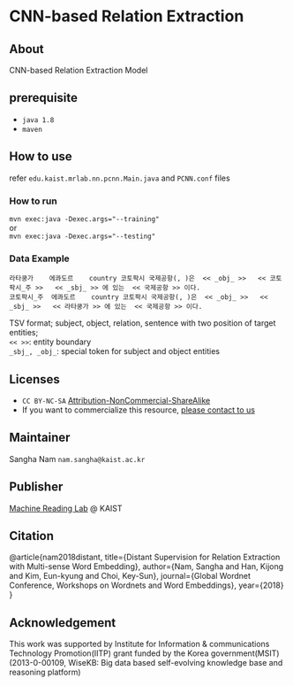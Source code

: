 # CNN-based Relation Extraction

## About

CNN-based Relation Extraction Model

## prerequisite
* `java 1.8`
* `maven`
<!-- * Korean word embedding file [download here](https://drive.google.com/file/d/1UwCp0xwfgl9185B_iJ2ZY3W7vSEsqLu0/view?usp=sharing) -->

## How to use
refer `edu.kaist.mrlab.nn.pcnn.Main.java` and `PCNN.conf` files

### How to run
`mvn exec:java -Dexec.args="--training"`
<br>or<br>
`mvn exec:java -Dexec.args="--testing"`

### Data Example
``` 
라타쿵가	에콰도르	country	코토팍시 국제공항(, )은  << _obj_ >>   << 코토팍시_주 >>   << _sbj_ >> 에 있는  << 국제공항 >> 이다.
코토팍시_주	에콰도르	country	코토팍시 국제공항(, )은  << _obj_ >>   << _sbj_ >>   << 라타쿵가 >> 에 있는  << 국제공항 >> 이다. 
```
TSV format; subject, object, relation, sentence with two position of target entities;
<br>
``<< >>``: entity boundary
<br>
``_sbj_, _obj_``: special token for subject and object entities

## Licenses
* `CC BY-NC-SA` [Attribution-NonCommercial-ShareAlike](https://creativecommons.org/licenses/by-nc-sa/2.0/)
* If you want to commercialize this resource, [please contact to us](http://mrlab.kaist.ac.kr/contact)

## Maintainer
Sangha Nam `nam.sangha@kaist.ac.kr`

## Publisher
[Machine Reading Lab](http://mrlab.kaist.ac.kr/) @ KAIST

## Citation
@article{nam2018distant,
  title={Distant Supervision for Relation Extraction with Multi-sense Word Embedding},
  author={Nam, Sangha and Han, Kijong and Kim, Eun-kyung and Choi, Key-Sun},
  journal={Global Wordnet Conference, Workshops on Wordnets and Word Embeddings},
  year={2018}
}

## Acknowledgement
This work was supported by Institute for Information & communications Technology Promotion(IITP) grant funded by the Korea government(MSIT) (2013-0-00109, WiseKB: Big data based self-evolving knowledge base and reasoning platform)
